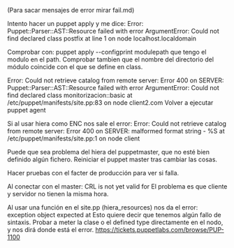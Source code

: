 (Para sacar mensajes de error mirar fail.md)

Intento hacer un puppet apply y me dice:
Error: Puppet::Parser::AST::Resource failed with error ArgumentError: Could not find declared class postfix at line 1 on node localhost.localdomain

Comprobar con:
puppet apply --configprint modulepath
que tengo el modulo en el path.
Comprobar tambien que el nombre del directorio del módulo coincide con el que se define en class.


Error: Could not retrieve catalog from remote server: Error 400 on SERVER: Puppet::Parser::AST::Resource failed with error ArgumentError: Could not find declared class monitorizacion::basic at /etc/puppet/manifests/site.pp:83 on node client2.com
Volver a ejecutar puppet agent


Si al usar hiera como ENC nos sale el error:
Error: Could not retrieve catalog from remote server: Error 400 on SERVER: malformed format string - %S at /etc/puppet/manifests/site.pp:1 on node client

Puede que sea problema del hiera del puppetmaster, que no esté bien definido algún fichero.
Reiniciar el puppet master tras cambiar las cosas.

Hacer pruebas con el facter de producción para ver si falla.


Al conectar con el master: CRL is not yet valid for
El problema es que cliente y servidor no tienen la misma hora.


Al usar una función en el site.pp (hiera_resources) nos da el error: exception object expected at
Esto quiere decir que tenemos algún fallo de sintaxis. Probar a meter la clase o el defined type directamente en el nodo, y nos dirá donde está el error.
https://tickets.puppetlabs.com/browse/PUP-1100
